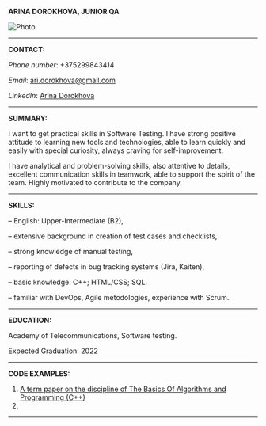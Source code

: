 **ARINA DOROKHOVA, JUNIOR QA**

![Photo]("C:\Users\arishka\rsschool-cv\photo_arina_dorokhova.jpg")

------------

**CONTACT:**

*Phone number*: +375299843414

*Email*: ari.dorokhova@gmail.com

*LinkedIn*: [Arina Dorokhova](https://www.linkedin.com/in/arina-dorokhova-445a71209/)

-----------

**SUMMARY:**

 I want to get practical skills in Software Testing. I have strong positive attitude to learning new tools and technologies, able to learn quickly and easily with special curiosity, always craving for self-improvement. 
 
 I have analytical and problem-solving skills, also attentive to details, excellent communication skills in teamwork, able to support the spirit of the team. Highly motivated to contribute to the company.

-----------

**SKILLS:**

– English: Upper-Intermediate (B2),

– extensive background in creation of test cases and checklists,

– strong knowledge of manual testing,

– reporting of defects in bug tracking systems (Jira, Kaiten),

– basic knowledge: C++; HTML/CSS; SQL.

– familiar with DevOps, Agile metodologies, experience with Scrum.

-----------   

**EDUCATION:**

Academy of Telecommunications, Software testing.

Expected Graduation: 2022

-----------

**CODE EXAMPLES:**

1. [A term paper on the discipline of The Basics Of Algorithms and Programming (C++)](https://github.com/hhaze17/example)
2. 

-----------
